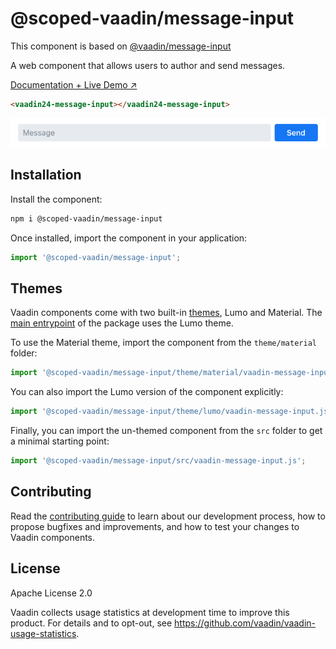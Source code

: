 # @scoped-vaadin/message-input

This component is based on [@vaadin/message-input](https://www.npmjs.com/package/@vaadin/message-input)

A web component that allows users to author and send messages.

[Documentation + Live Demo ↗](https://vaadin.com/docs/latest/components/message-input)

```html
<vaadin24-message-input></vaadin24-message-input>
```

[<img src="https://raw.githubusercontent.com/vaadin/web-components/master/packages/message-input/screenshot.png" width="656" alt="Screenshot of vaadin-message-input">](https://vaadin.com/docs/latest/components/message-input)

## Installation

Install the component:

```sh
npm i @scoped-vaadin/message-input
```

Once installed, import the component in your application:

```js
import '@scoped-vaadin/message-input';
```

## Themes

Vaadin components come with two built-in [themes](https://vaadin.com/docs/latest/styling), Lumo and Material.
The [main entrypoint](https://github.com/vaadin/web-components/blob/master/packages/message-input/vaadin-message-input.js) of the package uses the Lumo theme.

To use the Material theme, import the component from the `theme/material` folder:

```js
import '@scoped-vaadin/message-input/theme/material/vaadin-message-input.js';
```

You can also import the Lumo version of the component explicitly:

```js
import '@scoped-vaadin/message-input/theme/lumo/vaadin-message-input.js';
```

Finally, you can import the un-themed component from the `src` folder to get a minimal starting point:

```js
import '@scoped-vaadin/message-input/src/vaadin-message-input.js';
```

## Contributing

Read the [contributing guide](https://vaadin.com/docs/latest/contributing/overview) to learn about our development process, how to propose bugfixes and improvements, and how to test your changes to Vaadin components.

## License

Apache License 2.0

Vaadin collects usage statistics at development time to improve this product.
For details and to opt-out, see https://github.com/vaadin/vaadin-usage-statistics.
